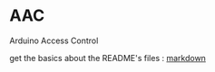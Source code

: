 AAC
===

Arduino Access Control

get the basics about the README's files : [markdown](http://daringfireball.net/projects/markdown/basics)
